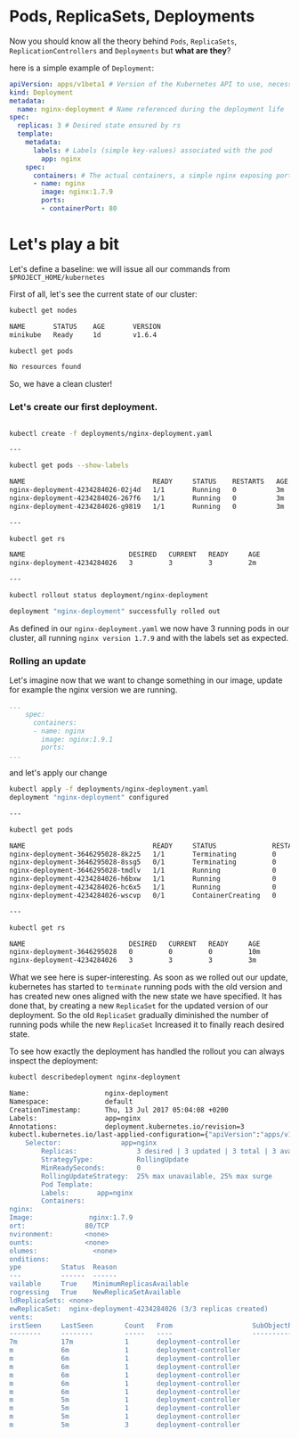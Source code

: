 # Pods, ReplicaSets, Deployments

Now you should know all the theory behind `Pods`, `ReplicaSets`, `ReplicationControllers` and `Deployments` but **what are they**?

here is a simple example of `Deployment`:

```yaml
apiVersion: apps/v1beta1 # Version of the Kubernetes API to use, necessary for kubectl
kind: Deployment
metadata:
  name: nginx-deployment # Name referenced during the deployment life
spec:
  replicas: 3 # Desired state ensured by rs
  template:
    metadata:
      labels: # Labels (simple key-values) associated with the pod
        app: nginx
    spec:
      containers: # The actual containers, a simple nginx exposing port 80
      - name: nginx
        image: nginx:1.7.9
        ports:
        - containerPort: 80
```

# Let's play a bit

Let's define a baseline: we will issue all our commands from `$PROJECT_HOME/kubernetes`

First of all, let's see the current state of our cluster:

```bash
kubectl get nodes

NAME       STATUS    AGE       VERSION
minikube   Ready     1d        v1.6.4
```

```bash
kubectl get pods

No resources found
```

So, we have a clean cluster!

### Let's create our first deployment.

```bash

kubectl create -f deployments/nginx-deployment.yaml

---

kubectl get pods --show-labels

NAME                                READY     STATUS    RESTARTS   AGE       LABELS
nginx-deployment-4234284026-02j4d   1/1       Running   0          3m        app=nginx,pod-template-hash=4234284026
nginx-deployment-4234284026-267f6   1/1       Running   0          3m        app=nginx,pod-template-hash=4234284026
nginx-deployment-4234284026-g9819   1/1       Running   0          3m        app=nginx,pod-template-hash=4234284026

---

kubectl get rs

NAME                          DESIRED   CURRENT   READY     AGE
nginx-deployment-4234284026   3         3         3         2m

---

kubectl rollout status deployment/nginx-deployment

deployment "nginx-deployment" successfully rolled out

```

As defined in our `nginx-deployment.yaml` we now have 3 running pods in our cluster, all running `nginx version 1.7.9` and with the labels set as expected.

### Rolling an update

Let's imagine now that we want to change something in our image, update for example the nginx version we are running.

```yaml
...
    spec:
      containers:
      - name: nginx
        image: nginx:1.9.1
        ports:
...

```

and let's apply our change

```bash
kubectl apply -f deployments/nginx-deployment.yaml
deployment "nginx-deployment" configured

---

kubectl get pods 

NAME                                READY     STATUS              RESTARTS   AGE
nginx-deployment-3646295028-8k2z5   1/1       Terminating         0          1m
nginx-deployment-3646295028-8ssg5   0/1       Terminating         0          1m
nginx-deployment-3646295028-tmdlv   1/1       Running             0          1m
nginx-deployment-4234284026-h6bxw   1/1       Running             0          3s
nginx-deployment-4234284026-hc6x5   1/1       Running             0          5s
nginx-deployment-4234284026-wscvp   0/1       ContainerCreating   0          2s

---

kubectl get rs

NAME                          DESIRED   CURRENT   READY     AGE
nginx-deployment-3646295028   0         0         0         10m
nginx-deployment-4234284026   3         3         3         3m

```

What we see here is super-interesting. As soon as we rolled out our update, kubernetes has started to `terminate` running pods with the old version and has created new ones aligned with the new state we have specified. It has done that, by creating a new `ReplicaSet` for the updated version of our deployment. So the old `ReplicaSet` gradually diminished the number of running pods while the new `ReplicaSet` Increased it to finally reach desired state.

To see how exactly the deployment has handled the rollout you can always inspect the deployment:

```bash
kubectl describedeployment nginx-deployment

Name:                   nginx-deployment
Namespace:              default
CreationTimestamp:      Thu, 13 Jul 2017 05:04:08 +0200
Labels:                 app=nginx
Annotations:            deployment.kubernetes.io/revision=3
kubectl.kubernetes.io/last-applied-configuration={"apiVersion":"apps/v1beta1","kind":"Deployment","metadata":{"annotations":{},"name":"nginx-deployment","namespace":"default"},"spec":{"replicas":3,"te...
	Selector:               app=nginx
		Replicas:               3 desired | 3 updated | 3 total | 3 available | 0 unavailable
		StrategyType:           RollingUpdate
		MinReadySeconds:        0
		RollingUpdateStrategy:  25% max unavailable, 25% max surge
		Pod Template:
		Labels:       app=nginx
		Containers:
nginx:
Image:              nginx:1.7.9
ort:               80/TCP
nvironment:        <none>
ounts:             <none>
olumes:              <none>
onditions:
ype          Status  Reason
---          ------  ------
vailable     True    MinimumReplicasAvailable
rogressing   True    NewReplicaSetAvailable
ldReplicaSets: <none>
ewReplicaSet:  nginx-deployment-4234284026 (3/3 replicas created)
vents:
irstSeen     LastSeen        Count   From                    SubObjectPath   Type            Reason Message
--------     --------        -----   ----                    -------------   --------        ------ -------
7m           17m             1       deployment-controller                   Normal          ScalingReplicaSet       Scaled up replica set nginx-deployment-4234284026 to 3
m            6m              1       deployment-controller                   Normal          ScalingReplicaSet       Scaled up replica set nginx-deployment-3646295028 to 1
m            6m              1       deployment-controller                   Normal          ScalingReplicaSet       Scaled down replica set nginx-deployment-4234284026 to 2
m            6m              1       deployment-controller                   Normal          ScalingReplicaSet       Scaled up replica set nginx-deployment-3646295028 to 2
m            6m              1       deployment-controller                   Normal          ScalingReplicaSet       Scaled down replica set nginx-deployment-4234284026 to 1
m            6m              1       deployment-controller                   Normal          ScalingReplicaSet       Scaled up replica set nginx-deployment-3646295028 to 3
m            6m              1       deployment-controller                   Normal          ScalingReplicaSet       Scaled down replica set nginx-deployment-4234284026 to 0
m            5m              1       deployment-controller                   Normal          ScalingReplicaSet       Scaled up replica set nginx-deployment-4234284026 to 1
m            5m              1       deployment-controller                   Normal          ScalingReplicaSet       Scaled down replica set nginx-deployment-3646295028 to 2
m            5m              1       deployment-controller                   Normal          ScalingReplicaSet       Scaled up replica set nginx-deployment-4234284026 to 2
m            5m              3       deployment-controller                   Normal          ScalingReplicaSet       (events with common reason combined)"}}
```
